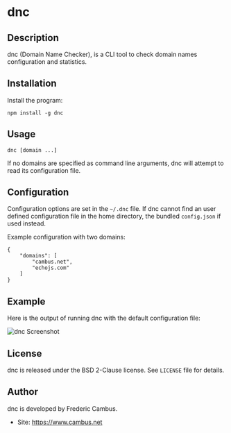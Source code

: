 # dnc

## Description

dnc (Domain Name Checker), is a CLI tool to check domain names configuration and statistics.

## Installation

Install the program:

	npm install -g dnc

## Usage

	dnc [domain ...]

If no domains are specified as command line arguments, dnc will attempt to read its configuration file.

## Configuration

Configuration options are set in the `~/.dnc` file. If dnc cannot find an user defined configuration file in the home directory, the bundled `config.json` if used instead.

Example configuration with two domains:

	{
	    "domains": [
	        "cambus.net",
	        "echojs.com"
	    ]
	}

## Example

Here is the output of running dnc with the default configuration file:

![dnc Screenshot](https://www.cambus.net/content/2014/02/dnc.png)

## License

dnc is released under the BSD 2-Clause license. See `LICENSE` file for details.

## Author

dnc is developed by Frederic Cambus.

- Site: https://www.cambus.net
